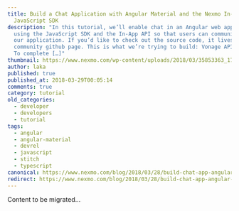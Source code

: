 ```yaml
---
title: Build a Chat Application with Angular Material and the Nexmo In-App
  JavaScript SDK
description: "In this tutorial, we’ll enable chat in an Angular web application
  using the JavaScript SDK and the In-App API so that users can communicate in
  our application. If you’d like to check out the source code, it lives on our
  community github page. This is what we’re trying to build: Vonage API Account
  To complete […]"
thumbnail: https://www.nexmo.com/wp-content/uploads/2018/03/35853363_1715911285158216_7856756448775110656_n.png
author: laka
published: true
published_at: 2018-03-29T00:05:14
comments: true
category: tutorial
old_categories:
  - developer
  - developers
  - tutorial
tags:
  - angular
  - angular-material
  - devrel
  - javascript
  - stitch
  - typescript
canonical: https://www.nexmo.com/blog/2018/03/28/build-chat-app-angular-material-stitch-javascript-dr
redirect: https://www.nexmo.com/blog/2018/03/28/build-chat-app-angular-material-stitch-javascript-dr
---
```

Content to be migrated...